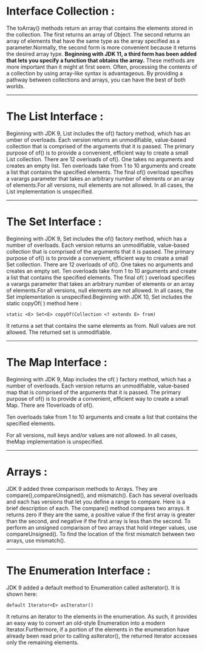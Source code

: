 # Interface Collection : 

The toArray() methods return an array that contains the elements stored in the collection. 
The first returns an array of Object. The second returns an array of elements that have the 
same type as the array specified as a parameter.Normally, the second form is more convenient 
because it returns the desired array type. **Beginning with JDK 11, a third form has been added 
that lets you specify a function that obtains the array.** These methods are more important than
it might at first seem. Often, processing the contents of a collection by using array-like 
syntax is advantageous. By providing a pathway between collections and arrays, 
you can have the best of both worlds.

*************************************************

# The List Interface :

Beginning with JDK 9, List includes the of() factory method, which has an umber of overloads. 
Each version returns an unmodifiable, value-based collection that is comprised of the arguments 
that it is passed. The primary purpose of of() is to provide a convenient, 
efficient way to create a small List collection. There are 12 overloads of of(). 
One takes no arguments and creates an empty list.
Ten overloads take from 1 to 10 arguments and create a list that contains the specified elements.
The final of() overload specifies a varargs parameter that takes an arbitrary number 
of elements or an array of elements.For all versions, null elements are not allowed. 
In all cases, the List implementation is unspecified.

*************************************************

# The Set Interface :

Beginning with JDK 9, Set includes the of() factory method, which has a number of overloads. 
Each version returns an unmodifiable, value-based collection that is comprised of the arguments 
that it is passed. The primary purpose of of() is to provide a convenient, efficient way to create 
a small Set collection. There are 12 overloads of of(). One takes no arguments and creates an empty set.
Ten overloads take from 1 to 10 arguments and create a list that contains the specified elements.
The final of( ) overload specifies a varargs parameter that takes an arbitrary number of 
elements or an array of elements.For all versions, null elements are not allowed. In all cases, 
the Set implementation is unspecified.Beginning with JDK 10, Set includes the static copyOf( ) 
method here :

`static <E> Set<E> copyOf(Collection <? extends E> from)`

It returns a set that contains the same elements as from. 
Null values are not allowed. The returned set is unmodifiable.

*************************************************

# The Map Interface : 

Beginning with JDK 9, Map includes the of( ) factory method, which has a number of overloads. 
Each version returns an unmodifiable, value-based map that is comprised of the arguments that it is passed. 
The primary purpose of of() is to provide a convenient, efficient way to create a small Map. 
There are 11overloads of of().

Ten overloads take from 1 to 10 arguments and create a list that contains the specified elements.

For all versions, null keys and/or values are not allowed. In all cases, theMap implementation is unspecified.

*************************************************

# Arrays : 

JDK 9 added three comparison methods to Arrays. They are compare(),compareUnsigned(), and mismatch(). 
Each has several overloads and each has versions that let you define a range to compare. 
Here is a brief description of each. The compare() method compares two arrays. It returns zero if they are the same, 
a positive value if the first array is greater than the second, and negative if the first array is less than the second. 
To perform an unsigned comparison of two arrays that hold integer values, use compareUnsigned(). 
To find the location of the first mismatch between two arrays, use mismatch().

*************************************************

# The Enumeration Interface : 

JDK 9 added a default method to Enumeration called asIterator(). 
It is shown here:

`default Iterator<E> asIterator()`

It returns an iterator to the elements in the enumeration. As such, it provides an easy way to convert 
an old-style Enumeration into a modern Iterator.Furthermore, if a portion of the elements in the enumeration 
have already been read prior to calling asIterator(), 
the returned iterator accesses only the remaining elements.


